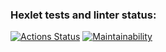 ### Hexlet tests and linter status:
[![Actions Status](https://github.com/AlexeyLosev88/java-project-61/actions/workflows/hexlet-check.yml/badge.svg)](https://github.com/AlexeyLosev88/java-project-61/actionsi)
[![Maintainability](https://api.codeclimate.com/v1/badges/cf1cba3d14d53bd2bff2/maintainability)](https://codeclimate.com/github/AlexeyLosev88/java-project-61/maintainability)
